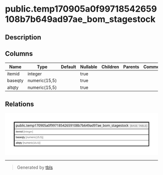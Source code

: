 # public.temp170905a0f99718542659108b7b649ad97ae_bom_stagestock

## Description

## Columns

| Name | Type | Default | Nullable | Children | Parents | Comment |
| ---- | ---- | ------- | -------- | -------- | ------- | ------- |
| itemid | integer |  | true |  |  |  |
| baseqty | numeric(15,5) |  | true |  |  |  |
| altqty | numeric(15,5) |  | true |  |  |  |

## Relations

![er](public.temp170905a0f99718542659108b7b649ad97ae_bom_stagestock.svg)

---

> Generated by [tbls](https://github.com/k1LoW/tbls)
